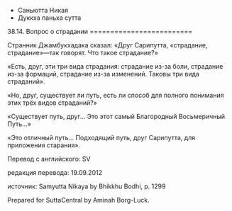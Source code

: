 









* Саньютта Никая
* Дуккха паньха сутта


38\.14\. Вопрос о страдании
\=\=\=\=\=\=\=\=\=\=\=\=\=\=\=\=\=\=\=\=\=\=\=\=\=



Странник Джамбукхадака сказал: «Друг Сарипутта, «страдание, страдание»—так говорят\. Что такое страдание?»


«Есть, друг, эти три вида страдания: страдание из\-за боли, страдание из\-за формаций, страдание из\-за изменений\. Таковы три вида страданий»\.


«Но, друг, существует ли путь, есть ли способ для полного понимания этих трёх видов страданий?»


«Существует путь, друг… Это этот самый Благородный Восьмеричный Путь…»


«Это отличный путь… Подходящий путь, друг Сарипутта, для приложения старания»\.



Перевод с английского: SV


редакция перевода: 19\.09\.2012


источник: Samyutta Nikaya by Bhikkhu Bodhi, p\. 1299


Prepared for SuttaCentral by Aminah Borg\-Luck\.






